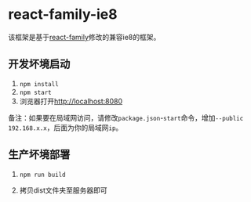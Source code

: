 # react-family-ie8

该框架是基于[react-family](https://github.com/brickspert/react-family)修改的兼容ie8的框架。


## 开发坏境启动

1. `npm install`
2. `npm start`
3. 浏览器打开[http://localhost:8080](http://localhost:8080)

备注：如果要在局域网访问，请修改`package.json`-`start`命令，增加`--public 192.168.x.x`，后面为你的局域网`ip`。

## 生产坏境部署

1. `npm run build`

2. 拷贝dist文件夹至服务器即可

